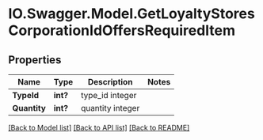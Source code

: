 # IO.Swagger.Model.GetLoyaltyStoresCorporationIdOffersRequiredItem
## Properties

Name | Type | Description | Notes
------------ | ------------- | ------------- | -------------
**TypeId** | **int?** | type_id integer | 
**Quantity** | **int?** | quantity integer | 

[[Back to Model list]](../README.md#documentation-for-models) [[Back to API list]](../README.md#documentation-for-api-endpoints) [[Back to README]](../README.md)

